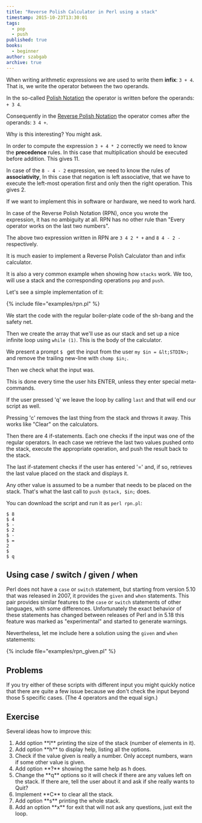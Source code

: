 ```yaml
---
title: "Reverse Polish Calculator in Perl using a stack"
timestamp: 2015-10-23T13:30:01
tags:
  - pop
  - push
published: true
books:
  - beginner
author: szabgab
archive: true
---
```



When writing arithmetic expressions we are used to write them **infix**:
`3 + 4`. That is, we write the operator between the two operands.

In the so-called [Polish Notation](http://en.wikipedia.org/wiki/Polish_notation)
the operator is written before the operands: `+ 3 4`.

Consequently in the [Reverse Polish Notation](http://en.wikipedia.org/wiki/Reverse_Polish_notation)
the operator comes after the operands: `3 4 +`.

Why is this interesting? You might ask.


In order to compute the expression `3 + 4 * 2` correctly we need to
know the **precedence** rules.
In this case that multiplication should be executed before addition.
This gives 11.

In case of the `8 - 4 - 2` expression, we  need to know the rules of **associativity**,
In this case that negation is left associative, that we have to execute the left-most operation first and only then the right operation.
This gives 2.

If we want to implement this in software or hardware, we need to work hard.

In case of the Reverse Polish Notation (RPN), once you wrote the expression,
it has no ambiguity at all. RPN has no other rule than
"Every operator works on the last two numbers".

The above two expression written in RPN are `3 4 2 * +` and
`8 4 - 2 -` respectively.

It is much easier to implement a Reverse Polish Calculator than and infix calculator.

It is also a very common example when showing how `stacks` work. We too, will
use a stack and the corresponding operations `pop` and `push`.

Let's see a simple implementation of it:

{% include file="examples/rpn.pl" %}

We start the code with the regular boiler-plate code of 
the sh-bang and the safety net.

Then we create the array that we'll use as our stack
and set up a nice infinite loop using `while (1)`.
This is the body of the calculator.

We present a prompt `$ `
get the input from the user `my $in = &lt;STDIN>;`
and remove the trailing new-line with `chomp $in;`.

Then we check what the input was.

This is done every time the user hits ENTER, unless they enter special meta-commands.

If the user pressed 'q' we leave the loop by calling `last` and that will end our script as well.

Pressing 'c' removes the last thing from the stack and throws it away. This works like "Clear" on the calculators.

Then there are 4 if-statements. Each one checks if the input was one of the regular operators.
In each case we retrieve the last two values pushed onto the stack, execute the appropriate operation,
and push the result back to the stack.

The last if-statement checks if the user has entered '=' and, if so, retrieves the last value placed on the
stack and displays it.

Any other value is assumed to be a number that needs to be placed on the stack.
That's what the last call to `push @stack, $in;` does.

You can download the script and run it as `perl rpn.pl`:

```
$ 8
$ 4
$ -
$ 2
$ -
$ =
2
$ 
$ q
```

## Using case / switch / given / when

Perl does not have a `case` or `switch` statement, but
starting from version 5.10 that was released in 2007, it provides the `given` and `when` statements.
This pair provides similar features to the `case` or `switch` statements of other languages, with some differences.
Unfortunately the exact behavior of these statements has changed between releases of Perl and in 5.18 this feature was marked
as "experimental" and started to generate warnings.

Nevertheless, let me include here a solution using the `given` and `when` statements:

{% include file="examples/rpn_given.pl" %}

## Problems

If you try either of these scripts with different input you might quickly notice that there are quite a few issue
because we don't check the input beyond those 5 specific cases. (The 4 operators and the equal sign.)

## Exercise

Several ideas how to improve this:

<ol>
  <li>Add option **l** printing the size of the stack (number of elements in it).</li>
  <li>Add option **h** to display help, listing all the options.</li>
  <li>Check if the value given is really a number. Only accept numbers, warn if some other value is given.</li>
  <li>Add option **?** showing the same help as h does.</li>
  <li>Change the **q** options so it will check if there are any values left on the stack. If there are, tell the user about it and ask if she really wants to Quit?</li>
  <li>Implement **C** to clear all the stack.</li>
  <li>Add option **s** printing the whole stack.</li>
  <li>Add an option **x** for exit that will not ask any questions, just exit the loop.</li>
</ol>
